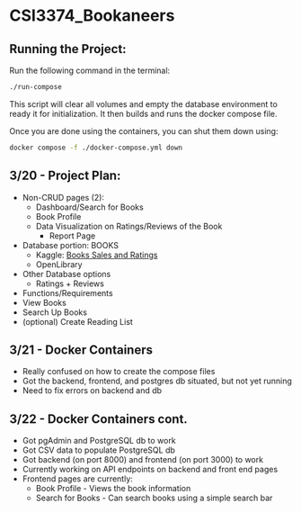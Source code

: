 # CSI3374_Bookaneers

## Running the Project:
Run the following command in the terminal:

```bash
./run-compose
```

This script will clear all volumes and empty the database environment to ready it for initialization.
It then builds and runs the docker compose file.

Once you are done using the containers, you can shut them down using:

```bash
docker compose -f ./docker-compose.yml down
```

## 3/20 - Project Plan:
* Non-CRUD pages (2):
  * Dashboard/Search for Books
  * Book Profile
  * Data Visualization on Ratings/Reviews of the Book
    * Report Page
* Database portion: BOOKS
  * Kaggle: [Books Sales and Ratings](https://www.kaggle.com/datasets/thedevastator/books-sales-and-ratings)
  * OpenLibrary
* Other Database options
  * Ratings + Reviews
*	Functions/Requirements
  * View Books
  * Search Up Books
  * (optional) Create Reading List

## 3/21 - Docker Containers
* Really confused on how to create the compose files
* Got the backend, frontend, and postgres db situated, but not yet running
* Need to fix errors on backend and db

## 3/22 - Docker Containers cont.
* Got pgAdmin and PostgreSQL db to work
* Got CSV data to populate PostgreSQL db
* Got backend (on port 8000) and frontend (on port 3000) to work
* Currently working on API endpoints on backend and front end pages
* Frontend pages are currently:
  * Book Profile - Views the book information
  * Search for Books - Can search books using a simple search bar
